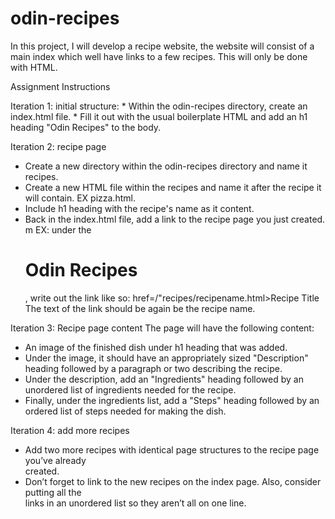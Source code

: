 # odin-recipes
In this project, I will develop a recipe website, the website will consist of a main index which well have links to a few recipes. This will only be done with HTML.

Assignment Instructions 

Iteration 1: initial structure:
    * Within the odin-recipes directory, create an index.html file.
    * Fill it out with the usual boilerplate HTML and add an h1 heading "Odin Recipes" to the body.

Iteration 2: recipe page
  * Create a new directory within the odin-recipes directory and name it recipes.
  * Create a new HTML file within the recipes and name it after the recipe it will contain. 
    EX pizza.html.
  * Include h1 heading with the recipe's name as it content.
  * Back in the index.html file, add a link to the recipe page you just created. m
  EX: under the <h1>Odin Recipes</h1> , write out the link like so: 
  <a> href=/"recipes/recipename.html>Recipe Title</a> 
  The text of the link should be again be the recipe name.

Iteration 3: Recipe page content
The page will have the following content:
  * An image of the finished dish under h1 heading that was added. 
  * Under the image, it should have an appropriately sized "Description"
   heading followed by a paragraph or two describing the recipe. 
  * Under the description, add an "Ingredients" heading followed by an unordered list of 
    ingredients needed for the recipe.
  * Finally, under the ingredients list, add a "Steps" heading followed by an ordered list of 
    steps needed for making the dish.

Iteration 4: add more recipes
  * Add two more recipes with identical page structures to the recipe page you’ve already      
    created.
  * Don’t forget to link to the new recipes on the index page. Also, consider putting all the  
    links in an unordered list so they aren’t all on one line.

